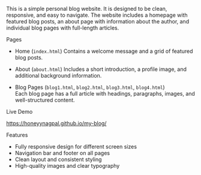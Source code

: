 This is a simple personal blog website. It is designed to be clean, responsive, and easy to navigate. The website includes a homepage with featured blog posts, an about page with information about the author, and individual blog pages with full-length articles.


Pages


- Home (`index.html`)
  Contains a welcome message and a grid of featured blog posts.

- About (`about.html`) 
  Includes a short introduction, a profile image, and additional background information.

- Blog Pages (`blog1.html`, `blog2.html`, `blog3.html`, `blog4.html`)  
  Each blog page has a full article with headings, paragraphs, images, and well-structured content.


Live Demo

https://honeyynagpal.github.io/my-blog/


Features

- Fully responsive design for different screen sizes
- Navigation bar and footer on all pages
- Clean layout and consistent styling
- High-quality images and clear typography

